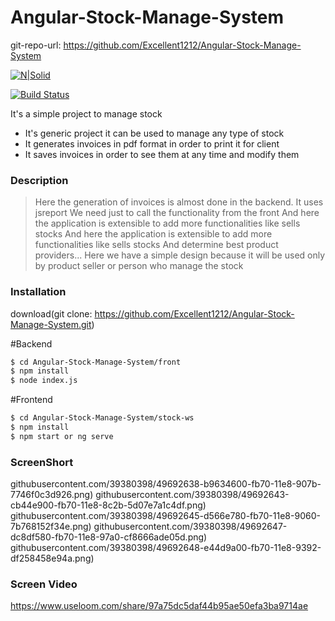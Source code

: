 # Angular-Stock-Manage-System

git-repo-url: <https://github.com/Excellent1212/Angular-Stock-Manage-System>

[![N|Solid](https://cldup.com/dTxpPi9lDf.thumb.png)](https://nodesource.com/products/nsolid)

[![Build Status](https://travis-ci.org/joemccann/dillinger.svg?branch=master)](https://travis-ci.org/joemccann/dillinger)

It's a simple project to manage stock

  - It's generic project it can be used to manage any type of stock
  - It generates invoices in pdf format in order to print it for client
  - It saves invoices in order to see them at any time and modify them

### Description

> Here the generation of invoices is almost done in the backend.
> It uses jsreport
> We need just to call the functionality from the front
> And here the application is extensible to add more functionalities like sells stocks
> And here the application is extensible to add more functionalities like sells stocks
> And determine best product providers...
> Here we have a simple design because it will be used only by product seller or person who manage the stock

### Installation

download(git clone: https://github.com/Excellent1212/Angular-Stock-Manage-System.git)

#Backend
```sh
$ cd Angular-Stock-Manage-System/front
$ npm install
$ node index.js
```

#Frontend

```sh
$ cd Angular-Stock-Manage-System/stock-ws
$ npm install 
$ npm start or ng serve
```

### ScreenShort
githubusercontent.com/39380398/49692638-b9634600-fb70-11e8-907b-7746f0c3d926.png)
githubusercontent.com/39380398/49692643-cb44e900-fb70-11e8-8c2b-5d07e7a1c4df.png)
githubusercontent.com/39380398/49692645-d566e780-fb70-11e8-9060-7b768152f34e.png)
githubusercontent.com/39380398/49692647-dc8df580-fb70-11e8-97a0-cf8666ade05d.png)
githubusercontent.com/39380398/49692648-e44d9a00-fb70-11e8-9392-df258458e94a.png)

### Screen Video

https://www.useloom.com/share/97a75dc5daf44b95ae50efa3ba9714ae




